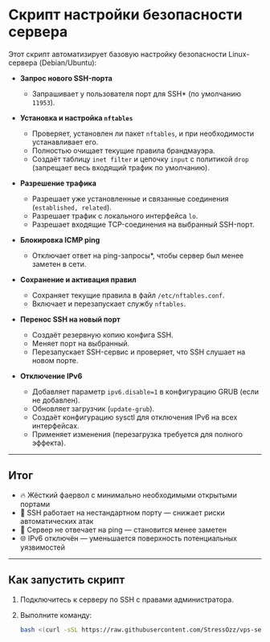 # Скрипт настройки безопасности сервера

Этот скрипт автоматизирует базовую настройку безопасности Linux-сервера (Debian/Ubuntu):

- **Запрос нового SSH-порта**  
  - Запрашивает у пользователя порт для SSH* (по умолчанию `11953`).

- **Установка и настройка `nftables`**  
  - Проверяет, установлен ли пакет `nftables`, и при необходимости устанавливает его.  
  - Полностью очищает текущие правила брандмауэра.  
  - Создаёт таблицу `inet filter` и цепочку `input` с политикой `drop` (запрещает весь входящий трафик по умолчанию).

- **Разрешение трафика**  
  - Разрешает уже установленные и связанные соединения (`established, related`).  
  - Разрешает трафик с локального интерфейса `lo`.  
  - Разрешает входящие TCP-соединения на выбранный SSH-порт.

- **Блокировка ICMP ping**  
  - Отключает ответ на ping-запросы*, чтобы сервер был менее заметен в сети.

- **Сохранение и активация правил**  
  - Сохраняет текущие правила в файл `/etc/nftables.conf`.  
  - Включает и перезапускает службу `nftables`.

- **Перенос SSH на новый порт**  
  - Создаёт резервную копию конфига SSH.  
  - Меняет порт на выбранный.  
  - Перезапускает SSH-сервис и проверяет, что SSH слушает на новом порте.

- **Отключение IPv6**  
  - Добавляет параметр `ipv6.disable=1` в конфигурацию GRUB (если не добавлен).  
  - Обновляет загрузчик (`update-grub`).  
  - Создаёт конфигурацию sysctl для отключения IPv6 на всех интерфейсах.  
  - Применяет изменения (перезагрузка требуется для полного эффекта).

---

## Итог

- 🔥 Жёсткий фаервол с минимально необходимыми открытыми портами  
- 🔐 SSH работает на нестандартном порту — снижает риски автоматических атак  
- 👻 Сервер не отвечает на ping — становится менее заметен  
- 🌐 IPv6 отключён — уменьшается поверхность потенциальных уязвимостей

---

## Как запустить скрипт

1. Подключитесь к серверу по SSH с правами администратора.

2. Выполните команду:

   ```bash
   bash <(curl -sSL https://raw.githubusercontent.com/StressOzz/vps-setup/main/vps-settings.sh)
